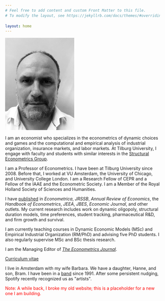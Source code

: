 ```yaml
---
# Feel free to add content and custom Front Matter to this file.
# To modify the layout, see https://jekyllrb.com/docs/themes/#overriding-theme-defaults

layout: home
---
```

<p float="left">
  <img src="img/IMG_2045.jpg" height="300" />
</p>

I am an economist who specializes in the econometrics of dynamic choices and games and the computational and empirical analysis of industrial organization, insurance markets, and labor markets. At Tilburg University, I engage with faculty and students with similar interests in the [Structural Econometrics Group](https://www.tilburgeconomics.nl/seg).

I am a Professor of Econometrics. I have been at Tilburg University since 2008. Before that, I worked at VU Amsterdam, the University of Chicago, and University College London. I am a Research Fellow of CEPR and a Fellow of the IAAE and the Econometric Society. I am a Member of the Royal Holland Society of Sciences and Humanities.

I have [published](https://scholar.google.com/citations?user=T3nRoZ8AAAAJ&hl=nl&inst=3385539784813856853&oi=ao) in _Econometrica_, _JRSSB_, _Annual Review of Economics_, the _Handbook of Econometrics_, _JEEA_, _JBES_, _Economic Journal_, and other outlets. My current research includes work on dynamic oligopoly, structural duration models, time preferences, student tracking, pharmaceutical R&D, and firm growth and survival.  

I am currently teaching courses in Dynamic Economic Models (MSc) and Empirical Industrial Organization (RM/PhD) and advising five PhD students. I also regularly supervise MSc and BSc thesis research. 

I am the Managing Editor of [_The Econometrics Journal_](https://res.org.uk/journals/the-econometrics-journal/). 

[Curriculum vitae](cv.pdf)

I live in Amsterdam with my wife Barbara. We have a daughter, Hanne, and son, Bram. I have been in a [band](https://blauwedinsdag.com) since 1991. After some persistent nudging, Spotify recently recognized us as "artists".

<p><span style="color:red">
Note: A while back, I broke my old website; this is a placeholder for a new one I am building.    
</span></p>